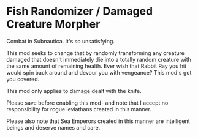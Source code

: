 # Fish Randomizer / Damaged Creature Morpher

Combat in Subnautica. It's so unsatisfying.

This mod seeks to change that by randomly transforming any creature damaged that doesn't immediately die into a totally random creature with the same amount of remaining health. Ever wish that Rabbit Ray you hit would spin back around and devour you with vengeance? This mod's got you covered.

This mod only applies to damage dealt with the knife.

Please save before enabling this mod- and note that I accept no responsibility for rogue leviathans created in this manner.

Please also note that Sea Emperors created in this manner are intelligent beings and deserve names and care.